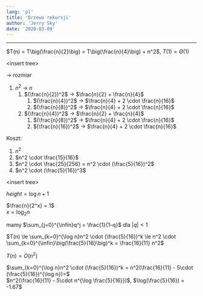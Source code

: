 ```yaml
---
lang: 'pl'
title: 'Drzewo rekursji'
author: 'Jerry Sky'
date: '2020-03-09'
---
```


---

$T(n) = T\big(\frac{n}{2}\big) = T\big(\frac{n}{4}\big) + n^2$, $T(1) = \Theta(1)$

\<insert tree>

$\rightarrow$ rozmiar
1. $n^2$ $\rightarrow$ $n$
   1. $(\frac{n}{2})^2$ $\rightarrow$ $\frac{n}{2} + \frac{n}{4}$
      1. $(\frac{n}{4})^2$ $\rightarrow$ $\frac{n}{4} + 2 \cdot \frac{n}{16}$
      2. $(\frac{n}{8})^2$ $\rightarrow$ $\frac{n}{4} + 2 \cdot \frac{n}{16}$
   2. $(\frac{n}{4})^2$ $\rightarrow$ $\frac{n}{2} + \frac{n}{4}$
      1. $(\frac{n}{8})^2$ $\rightarrow$ $\frac{n}{4} + 2 \cdot \frac{n}{16}$
      2. $(\frac{n}{16})^2$ $\rightarrow$ $\frac{n}{4} + 2 \cdot \frac{n}{16}$

Koszt:

1. $n^2$
2. $n^2 \cdot \frac{15}{16}$
3. $n^2 \cdot \frac{25}{256} = n^2 \cdot (\frac{5}{16})^2$
4. $n^2 \cdot (\frac{5}{16})^3$

\<insert tree>

$height = \log n +1$

$\frac{n}{2^x} = 1$\
$x = \log_2n$

mamy $\sum_{j=0}^{\infin}q^j = \frac{1}{1-q}$ dla $|q| < 1$

$T(n) \le \sum_{k=0}^{\log n}n^2 \cdot (\frac{5}{16})^k \le n^2 \cdot \sum_{k=0}^{\infin}\big(\frac{5}{16}\big)^k = \frac{16}{11} n^2$

$T(n) = O(n^2)$

$\sum_{k=0}^{\log n}n^2 \cdot (\frac{5}{16})^k = n^2(\frac{16}{11} - 5\cdot (\frac{5}{16})^{\log n})=$\
$n^2(\frac{16}{11} - 5\cdot n^{\log \frac{5}{16}})$, $\log(\frac{5}{16}) = -1.67$
